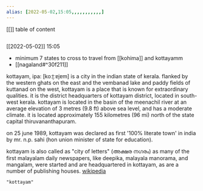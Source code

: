 ```yaml
---
alias: [2022-05-02,15:05,,,,,,,,,,,]
---
```

[[]]
table of content
```toc
```

[[2022-05-02]] 15:05
- minimum 7 states to cross to travel from [[kohima]] and kottayamm
- [[nagaland#^30f211]]

kottayam, ipa: [koːʈːɐjɐm] is a city in the indian state of kerala. flanked by the western ghats on the east and the vembanad lake and paddy fields of kuttanad on the west, kottayam is a place that is known for extraordinary qualities. it is the district headquarters of kottayam district, located in south-west kerala. kottayam is located in the basin of the meenachil river at an average elevation of 3 metres (9.8 ft) above sea level, and has a moderate climate. it is located approximately 155 kilometres (96 mi) north of the state capital thiruvananthapuram.

on 25 june 1989, kottayam was declared as first '100% literate town' in india by mr. n.p. sahi (hon union minister of state for education).

kottayam is also called as "city of letters" (അക്ഷര നഗരം) as many of the first malayalam daily newspapers, like deepika, malayala manorama, and mangalam, were started and are headquartered in kottayam, as are a number of publishing houses.
[wikipedia](https://en.wikipedia.org/wiki/kottayam)
```query
"kottayam"
```